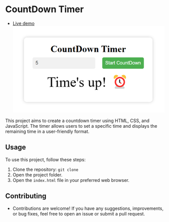 # CountDown Timer

- [Live demo](https://jay-govind-kumar.github.io/chai-cohort/projects/CountDown%20Timer/)
  ![CountDown Timer](./assets/countdown.png)

This project aims to create  a countdown timer using HTML, CSS, and JavaScript. The timer allows users to set a specific time and displays the remaining time in a user-friendly format.

## Usage

To use this project, follow these steps:

1. Clone the repository: `git clone `
2. Open the project folder.
3. Open the `index.html` file in your preferred web browser.

## Contributing

- Contributions are welcome! If you have any suggestions, improvements, or bug fixes, feel free to open an issue or submit a pull request.